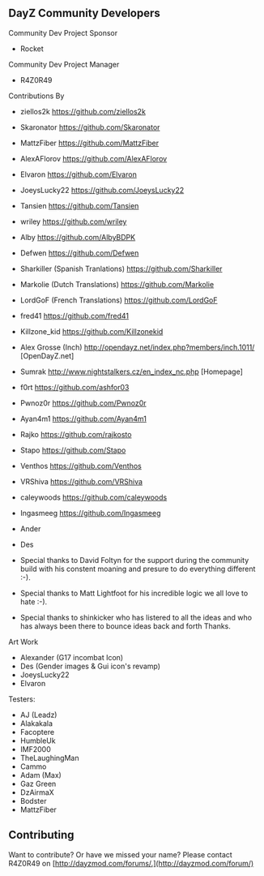 DayZ Community Developers
-------
Community Dev Project Sponsor
* Rocket

Community Dev Project Manager
* R4Z0R49

Contributions By
* ziellos2k                                         https://github.com/ziellos2k
* Skaronator                                        https://github.com/Skaronator
* MattzFiber  								                    	https://github.com/MattzFiber
* AlexAFlorov                                       https://github.com/AlexAFlorov
* Elvaron                                           https://github.com/Elvaron
* JoeysLucky22                                      https://github.com/JoeysLucky22
* Tansien                                           https://github.com/Tansien
* wriley                                            https://github.com/wriley
* Alby                                              https://github.com/AlbyBDPK
* Defwen                                            https://github.com/Defwen
* Sharkiller  (Spanish Tranlations)                 https://github.com/Sharkiller
* Markolie  (Dutch Translations)                    https://github.com/Markolie
* LordGoF (French Translations)                     https://github.com/LordGoF
* fred41                                            https://github.com/fred41
* Killzone_kid                                      https://github.com/Killzonekid
* Alex Grosse (Inch)                                http://opendayz.net/index.php?members/inch.1011/ [OpenDayZ.net]
* Sumrak                                            http://www.nightstalkers.cz/en_index_nc.php [Homepage]
* f0rt                                              https://github.com/ashfor03
* Pwnoz0r                                           https://github.com/Pwnoz0r
* Ayan4m1                                           https://github.com/Ayan4m1
* Rajko                                             https://github.com/rajkosto
* Stapo                                             https://github.com/Stapo
* Venthos                                           https://github.com/Venthos
* VRShiva                                           https://github.com/VRShiva
* caleywoods                                        https://github.com/caleywoods
* Ingasmeeg                                         https://github.com/Ingasmeeg
* Ander                                             
* Des                                               

* Special thanks to David Foltyn for the support during the community build with his constent moaning and presure to do everything different :-).
* Special thanks to Matt Lightfoot for his incredible logic we all love to hate :-).
* Special thanks to shinkicker who has listered to all the ideas and who has always been there to bounce ideas back and forth Thanks.

Art Work
* Alexander (G17 incombat Icon)
* Des (Gender images & Gui icon's revamp)
* JoeysLucky22
* Elvaron

Testers:
* AJ (Leadz)
* Alakakala
* Facoptere
* HumbleUk
* IMF2000
* TheLaughingMan
* Cammo
* Adam (Max)
* Gaz Green
* DzAirmaX
* Bodster
* MattzFiber


Contributing
------------
Want to contribute? Or have we missed your name?
Please contact R4Z0R49 on [http://dayzmod.com/forums/.](http://dayzmod.com/forum/)
